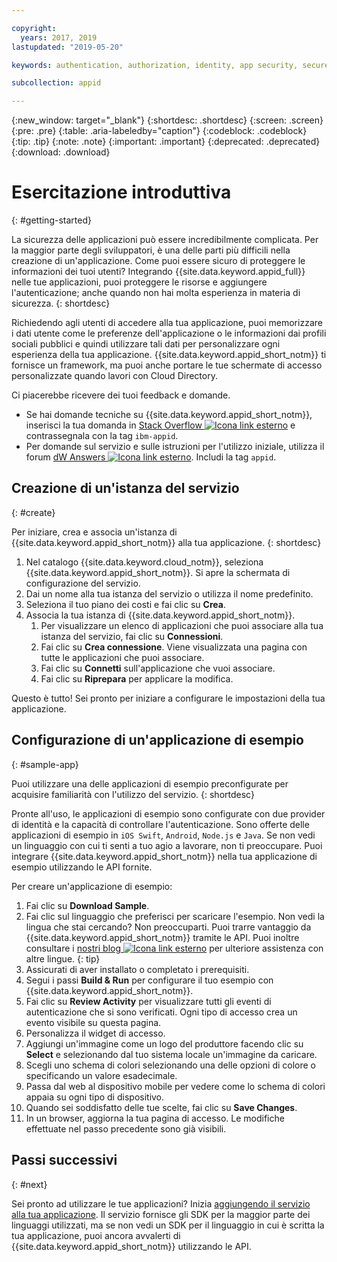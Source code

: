 ```yaml
---

copyright:
  years: 2017, 2019
lastupdated: "2019-05-20"

keywords: authentication, authorization, identity, app security, secure, development,

subcollection: appid

---
```


{:new_window: target="_blank"}
{:shortdesc: .shortdesc}
{:screen: .screen}
{:pre: .pre}
{:table: .aria-labeledby="caption"}
{:codeblock: .codeblock}
{:tip: .tip}
{:note: .note}
{:important: .important}
{:deprecated: .deprecated}
{:download: .download}

# Esercitazione introduttiva
{: #getting-started}

La sicurezza delle applicazioni può essere incredibilmente complicata. Per la maggior parte degli sviluppatori, è una delle parti più difficili nella creazione di un'applicazione. Come puoi essere sicuro di proteggere le informazioni dei tuoi utenti? Integrando {{site.data.keyword.appid_full}} nelle tue applicazioni, puoi proteggere le risorse e aggiungere l'autenticazione; anche quando non hai molta esperienza in materia di sicurezza.
{: shortdesc}

Richiedendo agli utenti di accedere alla tua applicazione, puoi memorizzare i dati utente come le preferenze dell'applicazione o le informazioni dai profili sociali pubblici e quindi utilizzare tali dati per personalizzare ogni esperienza della tua applicazione. {{site.data.keyword.appid_short_notm}} ti fornisce un framework, ma puoi anche portare le tue schermate di accesso personalizzate quando lavori con Cloud Directory.

Ci piacerebbe ricevere dei tuoi feedback e domande.
* Se hai domande tecniche su {{site.data.keyword.appid_short_notm}}, inserisci la tua domanda in <a href="https://stackoverflow.com" target="_blank">Stack Overflow <img src="../../icons/launch-glyph.svg" alt="Icona link esterno"></a> e contrassegnala con la tag `ibm-appid`.
* Per domande sul servizio e sulle istruzioni per l'utilizzo iniziale, utilizza il forum <a href="https://developer.ibm.com" target="_blank">dW Answers <img src="../../icons/launch-glyph.svg" alt="Icona link esterno"></a>. Includi la tag `appid`.

## Creazione di un'istanza del servizio
{: #create}

Per iniziare, crea e associa un'istanza di {{site.data.keyword.appid_short_notm}} alla tua applicazione.
{: shortdesc}

1. Nel catalogo {{site.data.keyword.cloud_notm}}, seleziona {{site.data.keyword.appid_short_notm}}. Si apre la schermata di configurazione del servizio.
2. Dai un nome alla tua istanza del servizio o utilizza il nome predefinito.
3. Seleziona il tuo piano dei costi e fai clic su **Crea**.
4. Associa la tua istanza di {{site.data.keyword.appid_short_notm}}.
    1. Per visualizzare un elenco di applicazioni che puoi associare alla tua istanza del servizio, fai clic su **Connessioni**.
    2. Fai clic su **Crea connessione**. Viene visualizzata una pagina con tutte le applicazioni che puoi associare.
    3. Fai clic su **Connetti** sull'applicazione che vuoi associare.
    4. Fai clic su **Riprepara** per applicare la modifica.

Questo è tutto! Sei pronto per iniziare a configurare le impostazioni della tua applicazione.

## Configurazione di un'applicazione di esempio
{: #sample-app}

Puoi utilizzare una delle applicazioni di esempio preconfigurate per acquisire familiarità con l'utilizzo del servizio.
{: shortdesc}

Pronte all'uso, le applicazioni di esempio sono configurate con due provider di identità e la capacità di controllare l'autenticazione. Sono offerte delle applicazioni di esempio in `iOS Swift`, `Android`, `Node.js` e `Java`. Se non vedi un linguaggio con cui ti senti a tuo agio a lavorare, non ti preoccupare. Puoi integrare {{site.data.keyword.appid_short_notm}} nella tua applicazione di esempio utilizzando le API fornite.

Per creare un'applicazione di esempio:

1. Fai clic su **Download Sample**.
2. Fai clic sul linguaggio che preferisci per scaricare l'esempio.
  Non vedi la lingua che stai cercando? Non preoccuparti. Puoi trarre vantaggio da {{site.data.keyword.appid_short_notm}} tramite le API. Puoi inoltre consultare i <a href="https://www.ibm.com/blogs/bluemix/tag/app-id/" target="_blank">nostri blog <img src="../../icons/launch-glyph.svg" alt="Icona link esterno"></a> per ulteriore assistenza con altre lingue.
  {: tip}
3. Assicurati di aver installato o completato i prerequisiti.
4. Segui i passi **Build & Run** per configurare il tuo esempio con {{site.data.keyword.appid_short_notm}}.
5. Fai clic su **Review Activity** per visualizzare tutti gli eventi di autenticazione che si sono verificati. Ogni tipo di accesso crea un evento visibile su questa pagina.
6. Personalizza il widget di accesso.
  1. Aggiungi un'immagine come un logo del produttore facendo clic su **Select** e selezionando dal tuo sistema locale un'immagine da caricare.
  2. Scegli uno schema di colori selezionando una delle opzioni di colore o specificando un valore esadecimale.
  3. Passa dal web al dispositivo mobile per vedere come lo schema di colori appaia su ogni tipo di dispositivo.
  4. Quando sei soddisfatto delle tue scelte, fai clic su **Save Changes**.
7. In un browser, aggiorna la tua pagina di accesso. Le modifiche effettuate nel passo precedente sono già visibili.


## Passi successivi
{: #next}

Sei pronto ad utilizzare le tue applicazioni? Inizia [aggiungendo il servizio alla tua applicazione](/docs/services/appid?topic=appid-web-apps#web-apps). Il servizio fornisce gli SDK per la maggior parte dei linguaggi utilizzati, ma se non vedi un SDK per il linguaggio in cui è scritta la tua applicazione, puoi ancora avvalerti di {{site.data.keyword.appid_short_notm}} utilizzando le API.
